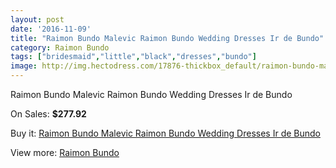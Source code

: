 ```yaml
---
layout: post
date: '2016-11-09'
title: "Raimon Bundo Malevic Raimon Bundo Wedding Dresses Ir de Bundo"
category: Raimon Bundo
tags: ["bridesmaid","little","black","dresses","bundo"]
image: http://img.hectodress.com/17876-thickbox_default/raimon-bundo-malevic-raimon-bundo-wedding-dresses-ir-de-bundo.jpg
---
```

Raimon Bundo Malevic Raimon Bundo Wedding Dresses Ir de Bundo

On Sales: **$277.92**
<a href="https://www.hectodress.com/raimon-bundo/8416-raimon-bundo-malevic-raimon-bundo-wedding-dresses-ir-de-bundo.html"><amp-img layout="responsive" width="600" height="600" src="//img.hectodress.com/17876-thickbox_default/raimon-bundo-malevic-raimon-bundo-wedding-dresses-ir-de-bundo.jpg" alt="Raimon Bundo Malevic Raimon Bundo Wedding Dresses Ir de Bundo 0" /></a>
<a href="https://www.hectodress.com/raimon-bundo/8416-raimon-bundo-malevic-raimon-bundo-wedding-dresses-ir-de-bundo.html"><amp-img layout="responsive" width="600" height="600" src="//img.hectodress.com/17878-thickbox_default/raimon-bundo-malevic-raimon-bundo-wedding-dresses-ir-de-bundo.jpg" alt="Raimon Bundo Malevic Raimon Bundo Wedding Dresses Ir de Bundo 1" /></a>
<a href="https://www.hectodress.com/raimon-bundo/8416-raimon-bundo-malevic-raimon-bundo-wedding-dresses-ir-de-bundo.html"><amp-img layout="responsive" width="600" height="600" src="//img.hectodress.com/17877-thickbox_default/raimon-bundo-malevic-raimon-bundo-wedding-dresses-ir-de-bundo.jpg" alt="Raimon Bundo Malevic Raimon Bundo Wedding Dresses Ir de Bundo 2" /></a>

Buy it: [Raimon Bundo Malevic Raimon Bundo Wedding Dresses Ir de Bundo](https://www.hectodress.com/raimon-bundo/8416-raimon-bundo-malevic-raimon-bundo-wedding-dresses-ir-de-bundo.html "Raimon Bundo Malevic Raimon Bundo Wedding Dresses Ir de Bundo")

View more: [Raimon Bundo](https://www.hectodress.com/142-raimon-bundo "Raimon Bundo")